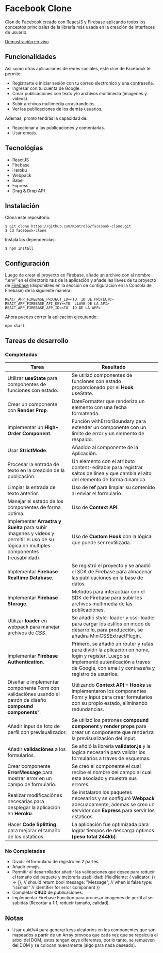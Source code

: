 # Facebook Clone

Clon de Facebook creado con ReactJS y Firebase aplicando todos los conceptos principales de la librería más usada en la creación de interfaces de usuario.

[Demostración en vivo
](https://facebook-clone-reactjs.herokuapp.com/)

## Funcionalidades

Así como otras aplicaciónes de redes sociales, este clon de Facebook te permite:

- Registrarte e iniciar sesión con tu correo electronico y una contraseña.
- Ingresar con tu cuenta de Google.
- Crear publicaciones con texto y/o archivos multimedia (imagenes y videos).
- Subir archivos multimedia arrastrandolos.
- Ver las publicaciones de los demás usuarios.

Ademas, pronto tendrás la capacidad de:

- Reaccionar a las publicaciones y comentarlas.
- Usar emojis.

## Tecnológias

- ReactJS
- Firebase
- Heroku
- Webpack
- Babel
- Express
- Drag & Drop API

## Instalación

Clona este repositorio:

    $ git clone https://github.com/KontrolG/facebook-clone.git
    $ cd facebook-clone

Instala las dependencias:

    $ npm install

## Configuración

Luego de crear el proyecto en Firebase, añade un archivo con el nombre “.env” en el directorio raíz de la aplicación y añade las llaves de tu proyecto de [Firebase](https://firebase.google.com) (disponibles en la sección de configuracion en la Consola de Firebase) de la siguiente manera:

    REACT_APP_FIREBASE_PROJECT_ID=<TU  ID DE PROYECTO>
    REACT_APP_FIREBASE_API_KEY=<TU  LLAVE DE LA API>
    REACT_APP_FIREBASE_APP_ID=<TU  ID DE LA APP>

Ahora puedes correr la aplicación ejecutando:

    npm start

## Tareas de desarrollo

### Completadas

|Tarea| Resultado |
|--|--|
| Utilizar **useState** para componentes de funciones con estado. | Se utilizó componentes de funciones con estado proporcionado por el **Hook** useState. |
|Crear un componente con **Render Prop**.|DateFormatter que renderiza un elemento con una fecha formateada.|
|Implementar un **High-Order Component**.|Función withErrorBoundary para extender un componente con un limite de error y un elemento de respaldo.|
|Usar **StrictMode**.|Añadido al componente de la Aplicación.|
|Procesar la entrada de texto en la creación de la publicación.|Un elemento con el atributo content-editable para registrar saltos de linea y que cambia el alto del elemento de forma dinamica.|
|Limpiar la entrada de texto anterior. | Uso de **ref** para limpiar su contenido al enviar el formulario.|
| Manejar el estado de los componentes de forma optima. | Uso de **Context API**.|
| Implementar **Arrastra y Suelta** para subir imagenes y videos y permitir el uso de su lógica en multiples componentes (reusabilidad). | Uso de **Custom Hook** con la lógica que puede ser reutilizada.|
| Implementar **Firebase Realtime Database**. | Se registró el proyecto y se añadió el SDK de Firebase para almacenar las publicaciones en la base de datos.|
| Implementar **Firebase Storage**. | Metódos para interactuar con el SDK de Firebase para subir los archivos multimedia de las publicaciones.|
| Utilizar **loader** en webpack para manejar archivos de _CSS_. | Se añadió style-loader y css-loader para cargar los estilos en modo de desarrollo, para producción, se añadira MiniCSSExtractPlugin.|
| Implementar **Firebase Authentication**. | Primero, se añadió un router y rutas para dividir la aplicación en home, login y register. Luego se implementó autenticación a traves de Google, con email y contraseña y registro de usuarios. |
| Diseñar e implementar componente Form con validaciónes usando el patrón de diseño **compound components**". | Utilizando **Context API + Hooks** se implementaron los componentes Fomr y Input para crear formularios con su propio estado, eliminando redundancias.|
| Añadir input de foto de perfil con previsualizador. | Se utilizó los patrones **compound component** y **render props** para crear un componente que renderiza la previsualización del input.|
| Añadir **validaciónes** a los formularios. | Se añdió la libreria **validator.js** y la logica necesaria para validar los formularios a traves de esquemas.|
| Crear componente **ErrorMessage** para mostrar error en un campo de formulario. | Se creó el componente el cual recibe el nombre del campo al cual esta asociado y muestra sus errores.|
| Realizar modificaciónes necesarias para desplegar la aplicación en **Heroku**. | Se instalaron los paquetes necesarios y se configuró **Webpack** adecuadamente, ademas se creo un servidor con **Express** para servir los estaticos.|
| Hacer **Code Splitting** para mejorar el tamaño de los estaticos. | La aplicación fue optimizada para lograr tiempos de descarga optimos **(peso total 244kb)**.|

### No Completadas

- Dividir el formulario de registro en 2 partes.
- Añadir emojis.
- Permitir al desarrollador añadir las validaciones que desee para reducir el tamaño del paquete y mejorarla usabilidad: {fieldName: {
  validator: () => {}, // should return bool
  message: "Message", // when is false
  type: "isEmail" // identifier for error component
  }}
- Completar **CRUD** de publicaciones.
- Implementar Firebase Function para procesar imagenes de perfil al ser subidas (Recortar a 1:1, reducir tamaño, calidad).

## Notas

- Usar uuid/v4 para generar keys aleatorios en los componentes que son mapeados a partir de un Array provoca que cada vez que se recalcula el arbol del DOM, estos tengan keys diferentes, por lo tanto, se remueven del DOM y se colocan nuevamente (algo para nada deseado).
